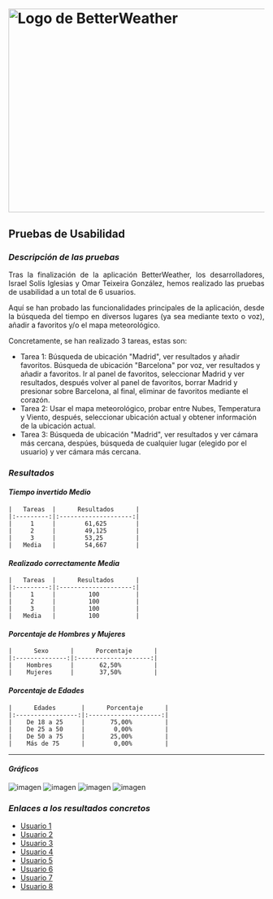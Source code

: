 # <img src="https://user-images.githubusercontent.com/91057639/211689730-a31760df-76da-4ee6-bc6b-8aa34fb7bf3c.png" alt="Logo de BetterWeather" width="900" height="400">

## Pruebas de Usabilidad

### *Descripción de las pruebas*
<p align="justify">
Tras la finalización de la aplicación BetterWeather, los desarrolladores, Israel Solís Iglesias y Omar Teixeira González, hemos realizado las pruebas de usabilidad a un total de 6 usuarios.
</p>
<p align="justify">
Aquí se han probado las funcionalidades principales de la aplicación, desde la búsqueda del tiempo en diversos lugares (ya sea mediante texto o voz), añadir a favoritos y/o el mapa meteorológico.
</p>
<p align="justify">
Concretamente, se han realizado 3 tareas, estas son:

  - Tarea 1: Búsqueda de ubicación "Madrid", ver resultados y añadir favoritos. Búsqueda de ubicación "Barcelona" por voz, ver resultados y añadir a favoritos. Ir al panel de favoritos, seleccionar Madrid y ver resultados, después volver al panel de favoritos, borrar Madrid y presionar sobre Barcelona, al final, eliminar de favoritos mediante el corazón.
  - Tarea 2: Usar el mapa meteorológico, probar entre Nubes, Temperatura y Viento, después, seleccionar ubicación actual y obtener información de la ubicación actual.
  - Tarea 3: Búsqueda de ubicación "Madrid", ver resultados y ver cámara más cercana, despúes, búsqueda de cualquier lugar (elegido por el usuario) y ver cámara más cercana.
</p>

### *Resultados*
  
  #### *Tiempo invertido Medio*    
  
    |   Tareas  |      Resultados      |
    |:---------:|:--------------------:|
    |     1     |        61,625        |
    |     2     |        49,125        |
    |     3     |        53,25         |
    |   Media   |        54,667        |
    
  #### *Realizado correctamente Media*
  
    |   Tareas  |      Resultados      |
    |:---------:|:--------------------:|
    |     1     |         100          |
    |     2     |         100          |
    |     3     |         100          |
    |   Media   |         100          |
  
  #### *Porcentaje de Hombres y Mujeres*
  
    |      Sexo      |      Porcentaje      |
    |:--------------:|:--------------------:|
    |    Hombres     |       62,50%         |
    |    Mujeres     |       37,50%         |
  
  #### *Porcentaje de Edades*
  
    |      Edades       |      Porcentaje      |
    |:-----------------:|:--------------------:|
    |    De 18 a 25     |       75,00%         |
    |    De 25 a 50     |        0,00%         |
    |    De 50 a 75     |       25,00%         |
    |    Más de 75      |        0,00%         |
  
---
#### *Gráficos*
![imagen](https://user-images.githubusercontent.com/91057639/212204739-a7ff353c-a55c-4905-816e-c71e761d4a62.png)
![imagen](https://user-images.githubusercontent.com/91057639/212204760-038a127c-048b-4bdd-8f91-c70c41646868.png)
![imagen](https://user-images.githubusercontent.com/91057639/212204747-607c1253-760b-45d2-b887-6b1dd046736e.png)
![imagen](https://user-images.githubusercontent.com/91057639/212204770-96bd7450-470e-482b-b5e7-25609119f964.png)

### *Enlaces a los resultados concretos*
<ul>
  <li><a href="https://github.com/Omitg24/BetterWeather/tree/main/files/Pruebas_Usabilidad/Usuario_1">Usuario 1</a></li>
  <li><a href="https://github.com/Omitg24/BetterWeather/tree/main/files/Pruebas_Usabilidad/Usuario_2">Usuario 2</a></li>
  <li><a href="https://github.com/Omitg24/BetterWeather/tree/main/files/Pruebas_Usabilidad/Usuario_3">Usuario 3</a></li>
  <li><a href="https://github.com/Omitg24/BetterWeather/tree/main/files/Pruebas_Usabilidad/Usuario_4">Usuario 4</a></li>
  <li><a href="https://github.com/Omitg24/BetterWeather/tree/main/files/Pruebas_Usabilidad/Usuario_5">Usuario 5</a></li>
  <li><a href="https://github.com/Omitg24/BetterWeather/tree/main/files/Pruebas_Usabilidad/Usuario_6">Usuario 6</a></li>  
  <li><a href="https://github.com/Omitg24/BetterWeather/tree/main/files/Pruebas_Usabilidad/Usuario_7">Usuario 7</a></li>  
  <li><a href="https://github.com/Omitg24/BetterWeather/tree/main/files/Pruebas_Usabilidad/Usuario_8">Usuario 8</a></li>
</ul>

